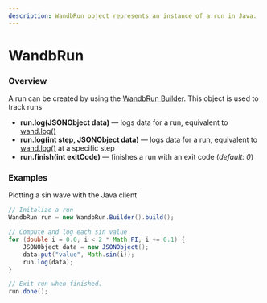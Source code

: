 ```yaml
---
description: WandbRun object represents an instance of a run in Java.
---
```


# WandbRun

### Overview

A run can be created by using the [WandbRun Builder](wandbrun-builder.md). This object is used to track runs  

* **run.log\(JSONObject data\)** — logs data for a run, equivalent to [wand.log\(\)](../../guides/track/log.md)
* **run.log\(int step, JSONObject data\)** — logs data for a run, equivalent to [wand.log\(\)](../../guides/track/log.md) at a specific step
* **run.finish\(int exitCode\)** — finishes a run with an exit code \(_default: 0_\)

### Examples

Plotting a sin wave with the Java client

```java
// Initalize a run
WandbRun run = new WandbRun.Builder().build();

// Compute and log each sin value
for (double i = 0.0; i < 2 * Math.PI; i += 0.1) {
    JSONObject data = new JSONObject();
    data.put("value", Math.sin(i));
    run.log(data);
}

// Exit run when finished.
run.done();
```







